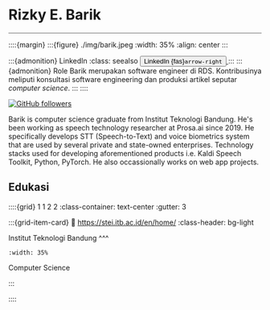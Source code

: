 # Rizky E. Barik

<hr style="height:1px;border:none;color:#666;background-color:#666;" />

::::{margin}
:::{figure} ./img/barik.jpeg
:width: 35%
:align: center
:::

:::{admonition} LinkedIn
:class: seealso
[<button class="btn btn-success">LinkedIn {fas}`arrow-right`
</button> ](https://www.linkedin.com/in/rizkyebarik/)
:::
:::{admonition} Role
Barik merupakan software engineer di RDS. Kontribusinya meliputi konsultasi software engineering dan produksi artikel seputar _computer science_.
:::
::::

[<img alt="GitHub followers" src="https://img.shields.io/github/followers/rizkyebarik?style=social">](https://github.com/rizkyebarik)

Barik is computer science graduate from Institut Teknologi Bandung. He's been working as speech technology researcher at Prosa.ai since 2019. He specifically develops STT (Speech-to-Text) and voice biometrics system that are used by several private and state-owned enterprises. Technology stacks used for developing aforementioned products i.e. Kaldi Speech Toolkit, Python, PyTorch. He also occassionally works on web app projects.


## Edukasi

::::{grid} 1 1 2 2
:class-container: text-center
:gutter: 3

:::{grid-item-card}
:link: https://stei.itb.ac.id/en/home/
:class-header: bg-light

Institut Teknologi Bandung
^^^
```{image} https://upload.wikimedia.org/wikipedia/en/thumb/8/85/Institut_Teknologi_Bandung_logo.svg/1200px-Institut_Teknologi_Bandung_logo.svg.png
:width: 35%
```
Computer Science

:::



::::
